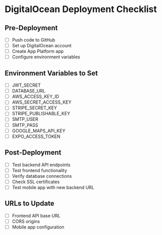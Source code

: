 # DigitalOcean Deployment Checklist

## Pre-Deployment
- [ ] Push code to GitHub
- [ ] Set up DigitalOcean account
- [ ] Create App Platform app
- [ ] Configure environment variables

## Environment Variables to Set
- [ ] JWT_SECRET
- [ ] DATABASE_URL
- [ ] AWS_ACCESS_KEY_ID
- [ ] AWS_SECRET_ACCESS_KEY
- [ ] STRIPE_SECRET_KEY
- [ ] STRIPE_PUBLISHABLE_KEY
- [ ] SMTP_USER
- [ ] SMTP_PASS
- [ ] GOOGLE_MAPS_API_KEY
- [ ] EXPO_ACCESS_TOKEN

## Post-Deployment
- [ ] Test backend API endpoints
- [ ] Test frontend functionality
- [ ] Verify database connections
- [ ] Check SSL certificates
- [ ] Test mobile app with new backend URL

## URLs to Update
- [ ] Frontend API base URL
- [ ] CORS origins
- [ ] Mobile app configuration
